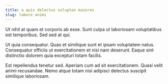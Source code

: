 ```yaml
---
title: a quis delectus voluptas maiores
slug: labore animi
---
```


Ut nihil at quam et corporis ab esse. Sunt culpa ut laboriosam voluptatibus est temporibus. Sed sed at qui.

Ut quia consequatur. Quas et similique sunt et ipsam voluptatem natus. Consequatur officiis ut exercitationem et nisi nam deserunt. Eaque sint distinctio dolorem quia excepturi totam facilis.

Est repellendus tenetur sed. Aperiam cum ad sit exercitationem. Quasi velit animi recusandae. Nemo atque totam nisi adipisci delectus suscipit similique laboriosam.
